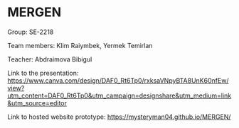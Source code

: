 # MERGEN

Group: SE-2218

Team members: Klim Raiymbek, Yermek Temirlan 

Teacher: Abdraimova Bibigul


Link to the presentation:
https://www.canva.com/design/DAF0_Rt6Tp0/rxksaVNpyBTA8UnK60nfEw/view?utm_content=DAF0_Rt6Tp0&utm_campaign=designshare&utm_medium=link&utm_source=editor

Link to hosted website prototype:
https://mysteryman04.github.io/MERGEN/

